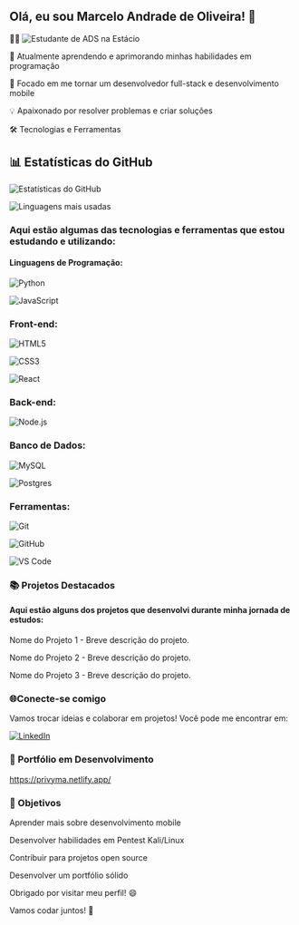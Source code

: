<h2> Olá, eu sou Marcelo Andrade de Oliveira! 👋 </h2>

👨‍💻 ![Estudante de ADS](https://img.shields.io/badge/Estudante_de_ADS-8A2BE2?style=for-the-badge&logo=book&logoColor=white) na Estácio

🌱 Atualmente aprendendo e aprimorando minhas habilidades em programação

🚀 Focado em me tornar um desenvolvedor full-stack e desenvolvimento mobile

💡 Apaixonado por resolver problemas e criar soluções 

🛠️ Tecnologias e Ferramentas

## 📊 Estatísticas do GitHub

![Estatísticas do GitHub](https://github-readme-stats.vercel.app/api?username=tielo-ma&show_icons=true&theme=radical)

![Linguagens mais usadas](https://github-readme-stats.vercel.app/api/top-langs/?username=tielo-ma&layout=compact&theme=radical)

<h3>Aqui estão algumas das tecnologias e ferramentas que estou estudando e utilizando:</h3>

<h4>Linguagens de Programação:</h4>

![Python](https://img.shields.io/badge/Python-3776AB?style=for-the-badge&logo=python&logoColor=white)

![JavaScript](https://img.shields.io/badge/JavaScript-F7DF1E?style=for-the-badge&logo=javascript&logoColor=black)


### Front-end:

![HTML5](https://img.shields.io/badge/HTML5-E34F26?style=for-the-badge&logo=html5&logoColor=white)

![CSS3](https://img.shields.io/badge/CSS3-1572B6?style=for-the-badge&logo=css3&logoColor=white)

![React](https://img.shields.io/badge/React-20232A?style=for-the-badge&logo=react&logoColor=61DAFB)

### Back-end:

![Node.js](https://img.shields.io/badge/Node.js-339933?style=for-the-badge&logo=nodedotjs&logoColor=white)

### Banco de Dados:

![MySQL](https://img.shields.io/badge/MySQL-005C84?style=for-the-badge&logo=mysql&logoColor=white)

![Postgres](https://img.shields.io/badge/PostgreSQL-316192?style=for-the-badge&logo=postgresql&logoColor=white)

### Ferramentas:

![Git](https://img.shields.io/badge/Git-F05032?style=for-the-badge&logo=git&logoColor=white)

![GitHub](https://img.shields.io/badge/GitHub-100000?style=for-the-badge&logo=github&logoColor=white)

![VS Code](https://img.shields.io/badge/Visual_Studio_Code-0078D4?style=for-the-badge&logo=visual%20studio%20code&logoColor=white)

<h3>📚 Projetos Destacados</h3>
<h4>Aqui estão alguns dos projetos que desenvolvi durante minha jornada de estudos:</h4>

Nome do Projeto 1 - Breve descrição do projeto.

Nome do Projeto 2 - Breve descrição do projeto.

Nome do Projeto 3 - Breve descrição do projeto.


### 🌐Conecte-se comigo
Vamos trocar ideias e colaborar em projetos! Você pode me encontrar em:


[![LinkedIn](https://img.shields.io/badge/LinkedIn-0077B5?style=for-the-badge&logo=linkedin&logoColor=white)](https://www.linkedin.com/in/marcelo-andrade-984170310/)

### 📝 Portfólio em Desenvolvimento
https://privyma.netlify.app/

### 🎯 Objetivos
Aprender mais sobre desenvolvimento mobile

Desenvolver habilidades em Pentest Kali/Linux

Contribuir para projetos open source

Desenvolver um portfólio sólido

Obrigado por visitar meu perfil! 😄

Vamos codar juntos! 🚀


